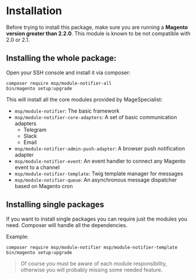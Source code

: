 # Installation

Before trying to install this package, make sure you are running a **Magento version greater than 2.2.0**.
This module is known to be not compatible with 2.0 or 2.1.

## Installing the whole package:

Open your SSH console and install it via composer:

```
composer require msp/module-notifier-all
bin/magento setup:upgrade
```

This will install all the core modules provided by MageSpecialist:

- `msp/module-notifier`: The basic framework
- `msp/module-notifier-core-adapters`: A set of basic communication adapters
    - Telegram
    - Slack
    - Email
- `msp/module-notifier-admin-push-adapter`: A browser push notification adapter
- `msp/module-notifier-event`: An event handler to connect any Magento event to a channel
- `msp/module-notifier-template`: Twig template manager for messages
- `msp/module-notifier-queue`: An asynchronous message dispatcher based on Magento cron

## Installing single packages

If you want to install single packages you can require just the modules you need. Composer will handle all
the dependencies.

Example:

```
composer require msp/module-notifier msp/module-notifier-template
bin/magento setup:upgrade
```

> Of course you must be aware of each module responsibility, otherwise you will probably missing some needed feature.